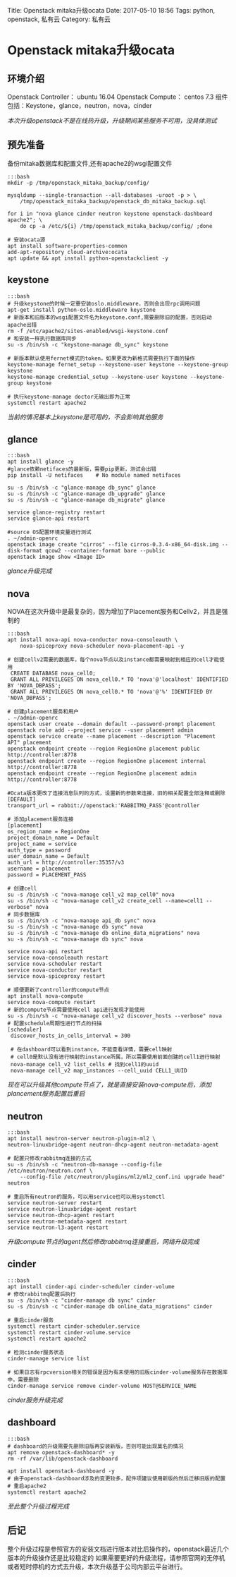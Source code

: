 Title: Openstack mitaka升级ocata
Date: 2017-05-10 18:56
Tags: python, openstack, 私有云
Category: 私有云

Openstack mitaka升级ocata
===========================

环境介绍
------------
Openstack Controller： ubuntu 16.04
Openstack Compute：	centos 7.3
组件包括：Keystone，glance，neutron，nova，cinder

*本次升级openstack不是在线热升级，升级期间某些服务不可用，没具体测试*

预先准备
------------
备份mitaka数据库和配置文件,还有apache2的wsgi配置文件

    :::bash
    mkdir -p /tmp/openstack_mitaka_backup/config/
    
    mysqldump --single-transaction --all-databases -uroot -p > \
    	/tmp/openstack_mitaka_backup/openstack_db_mitaka_backup.sql
    	
    for i in "nova glance cinder neutron keystone openstack-dashboard apache2"; \
    	do cp -a /etc/${i} /tmp/openstack_mitaka_backup/config/ ;done
    
    # 安装ocata源
    apt install software-properties-common
    add-apt-repository cloud-archive:ocata
    apt update && apt install python-openstackclient -y


keystone
-----------

	:::bash
	# 升级keystone的时候一定要安装oslo.middleware，否则会出现rpc调用问题
	apt-get install python-oslo.middleware keystone
	# 新版本和旧版本的wsgi配置文件名为keystone.conf,需要删除旧的配置，否则启动apache出错
	rm -f /etc/apache2/sites-enabled/wsgi-keystone.conf
	# 和安装一样执行数据库同步
	su -s /bin/sh -c "keystone-manage db_sync" keystone
	
	# 新版本默认使用fernet模式的token，如果更改为新格式需要执行下面的操作
	keystone-manage fernet_setup --keystone-user keystone --keystone-group keystone
	keystone-manage credential_setup --keystone-user keystone --keystone-group keystone
	
	# 执行keystone-manage doctor无输出即为正常
	systemctl restart apache2
	
*当前的情况基本上keystone是可用的，不会影响其他服务*

glance
------------

    :::bash
    apt install glance -y
    #glance依赖netifaces的最新版，需要pip更新，测试会出错
    pip install -U netifaces    # No module named netifaces

    su -s /bin/sh -c "glance-manage db_sync" glance
    su -s /bin/sh -c "glance-manage db_upgrade" glance
    su -s /bin/sh -c "glance-manage db_migrate" glance

    service glance-registry restart
    service glance-api restart
    
    #source OS配置环境变量进行测试
    . ~/admin-openrc
    openstack image create "cirros" --file cirros-0.3.4-x86_64-disk.img --disk-format qcow2 --container-format bare --public
    openstack image show <Image ID>
    
*glance升级完成*

nova
------------
NOVA在这次升级中是最复杂的，因为增加了Placement服务和Cellv2，并且是强制的

    :::bash
    apt install nova-api nova-conductor nova-consoleauth \
    	nova-spiceproxy nova-scheduler nova-placement-api -y
    
    # 创建cellv2需要的数据库，每个nova节点以及instance都需要映射到相应的cell才能使用
	 CREATE DATABASE nova_cell0;
	 GRANT ALL PRIVILEGES ON nova_cell0.* TO 'nova'@'localhost' IDENTIFIED BY 'NOVA_DBPASS';
	 GRANT ALL PRIVILEGES ON nova_cell0.* TO 'nova'@'%' IDENTIFIED BY 'NOVA_DBPASS';
    
    # 创建placement服务和用户
    . ~/admin-openrc
    openstack user create --domain default --password-prompt placement
    openstack role add --project service --user placement admin
    openstack service create --name placement --description "Placement API" placement
    openstack endpoint create --region RegionOne placement public http://controller:8778
    openstack endpoint create --region RegionOne placement internal http://controller:8778
    openstack endpoint create --region RegionOne placement admin http://controller:8778

    #Ocata版本更改了连接消息队列的方式，设置新的参数来连接，旧的相关配置全部注释或删除
    [DEFAULT]
    transport_url = rabbit://openstack:'RABBITMQ_PASS'@controller

    # 添加placement服务连接
    [placement]
    os_region_name = RegionOne
    project_domain_name = Default
    project_name = service
    auth_type = password
    user_domain_name = Default
    auth_url = http://controller:35357/v3
    username = placement
    password = PLACEMENT_PASS
    
    # 创建cell
    su -s /bin/sh -c "nova-manage cell_v2 map_cell0" nova
    su -s /bin/sh -c "nova-manage cell_v2 create_cell --name=cell1 --verbose" nova
    # 同步数据库
    su -s /bin/sh -c "nova-manage api_db sync" nova
    su -s /bin/sh -c "nova-manage db sync" nova
    su -s /bin/sh -c "nova-manage db online_data_migrations" nova
    su -s /bin/sh -c "nova-manage db sync" nova

    service nova-api restart
    service nova-consoleauth restart
    service nova-scheduler restart
    service nova-conductor restart
    service nova-spiceproxy restart

    # 顺便更新了controller的compute节点
    apt install nova-compute
    service nova-compute restart
    # 新的compute节点需要使用cell api进行发现才能使用
    su -s /bin/sh -c "nova-manage cell_v2 discover_hosts --verbose" nova
    # 配置schedule周期性进行节点的扫描
    [scheduler]
	 discover_hosts_in_cells_interval = 300
	 
	 # 在dashboard可以看到instance，不能查看详情，需要cell映射
	 # cell0是默认没有进行映射的instance所属，所以需要使用前面创建的cell1进行映射
	 nova-manage cell_v2 list_cells	# 找到cell1的uuid
	 nova-manage cell_v2 map_instances --cell_uuid CELL1_UUID

*现在可以升级其他compute节点了，就是直接安装nova-compute后，添加plancement服务配置后重启*

neutron
---------

    :::bash
    apt install neutron-server neutron-plugin-ml2 \
    neutron-linuxbridge-agent neutron-dhcp-agent neutron-metadata-agent
    
    # 配置只修改rabbitmq连接的方式
    su -s /bin/sh -c "neutron-db-manage --config-file /etc/neutron/neutron.conf \
    	--config-file /etc/neutron/plugins/ml2/ml2_conf.ini upgrade head" neutron
    
    # 重启所有neutron的服务，可以用service也可以用systemctl
    service neutron-server restart
    service neutron-linuxbridge-agent restart
    service neutron-dhcp-agent restart
    service neutron-metadata-agent restart
    service neutron-l3-agent restart
    
*升级compute节点的agent然后修改rabbitmq连接重启，网络升级完成*

cinder
---------

    :::bash
    apt install cinder-api cinder-scheduler cinder-volume
    # 修改rabbitmq配置后执行
    su -s /bin/sh -c "cinder-manage db sync" cinder
    su -s /bin/sh -c "cinder-manage db online_data_migrations" cinder
    
    # 重启cinder服务
    systemctl restart cinder-scheduler.service
    systemctl restart cinder-volume.service
    systemctl restart apache2
    
    # 检测cinder服务状态
    cinder-manage service list
    
    # 如果日志有rpcversion相关的错误是因为有未使用的旧版cinder-volume服务存在数据库中，需要删除
    cinder-manage service remove cinder-volume HOST@SERVICE_NAME
    
*cinder服务升级完成*

dashboard
-----------

    :::bash
    # dashboard的升级需要先删除旧版再安装新版，否则可能出现莫名的情况
    apt remove openstack-dashboard* -y
    rm -rf /var/lib/openstack-dashboard
    
    apt install openstack-dashboard -y
    # 由于openstack-dashboard涉及的变更较多，配件项建议使用新版的然后迁移旧版的配置
    # 重启apache2
    systemctl restart apache2
    
*至此整个升级过程完成*

后记
------------

整个升级过程是参照官方的安装文档进行版本对比后操作的，openstack最近几个版本的升级操作还是比较稳定的
如果需要更好的升级流程，请参照官网的无停机或者短时停机的方式去升级，本次升级基于公司内部云平台进行。
